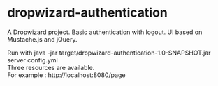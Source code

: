 # dropwizard-authentication
A Dropwizard project. Basic authentication with logout. UI based on Mustache.js and jQuery.

Run with java -jar target/dropwizard-authentication-1.0-SNAPSHOT.jar server config.yml  
Three resources are available.  
For example : http://localhost:8080/page
